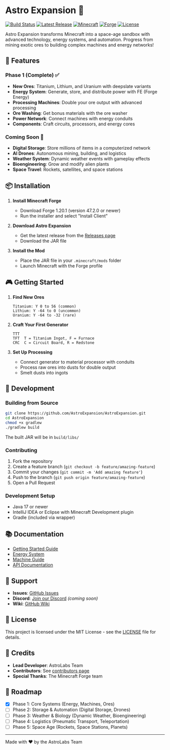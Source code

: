 # Astro Expansion 🚀

[![Build Status](https://github.com/AstroExpansion/AstroExpansion/workflows/Build/badge.svg)](https://github.com/AstroExpansion/AstroExpansion/actions)
[![Latest Release](https://img.shields.io/github/v/release/AstroExpansion/AstroExpansion)](https://github.com/AstroExpansion/AstroExpansion/releases/latest)
[![Minecraft](https://img.shields.io/badge/Minecraft-1.20.1-green.svg)](https://minecraft.net/)
[![Forge](https://img.shields.io/badge/Forge-47.2.0+-orange.svg)](https://files.minecraftforge.net/)
[![License](https://img.shields.io/badge/License-MIT-blue.svg)](LICENSE)

Astro Expansion transforms Minecraft into a space-age sandbox with advanced technology, energy systems, and automation. Progress from mining exotic ores to building complex machines and energy networks!

## 🌟 Features

### Phase 1 (Complete) ✅
- **New Ores**: Titanium, Lithium, and Uranium with deepslate variants
- **Energy System**: Generate, store, and distribute power with FE (Forge Energy)
- **Processing Machines**: Double your ore output with advanced processing
- **Ore Washing**: Get bonus materials with the ore washer
- **Power Network**: Connect machines with energy conduits
- **Components**: Craft circuits, processors, and energy cores

### Coming Soon 🚧
- **Digital Storage**: Store millions of items in a computerized network
- **AI Drones**: Autonomous mining, building, and logistics
- **Weather System**: Dynamic weather events with gameplay effects
- **Bioengineering**: Grow and modify alien plants
- **Space Travel**: Rockets, satellites, and space stations

## 📦 Installation

1. **Install Minecraft Forge**
   - Download Forge 1.20.1 (version 47.2.0 or newer)
   - Run the installer and select "Install Client"

2. **Download Astro Expansion**
   - Get the latest release from the [Releases page](https://github.com/AstroExpansion/AstroExpansion/releases)
   - Download the JAR file

3. **Install the Mod**
   - Place the JAR file in your `.minecraft/mods` folder
   - Launch Minecraft with the Forge profile

## 🎮 Getting Started

1. **Find New Ores**
   ```
   Titanium: Y 0 to 56 (common)
   Lithium: Y -64 to 0 (uncommon)
   Uranium: Y -64 to -32 (rare)
   ```

2. **Craft Your First Generator**
   ```
   TTT
   TFT  T = Titanium Ingot, F = Furnace
   CRC  C = Circuit Board, R = Redstone
   ```

3. **Set Up Processing**
   - Connect generator to material processor with conduits
   - Process raw ores into dusts for double output
   - Smelt dusts into ingots

## 🔧 Development

### Building from Source

```bash
git clone https://github.com/AstroExpansion/AstroExpansion.git
cd AstroExpansion
chmod +x gradlew
./gradlew build
```

The built JAR will be in `build/libs/`

### Contributing

1. Fork the repository
2. Create a feature branch (`git checkout -b feature/amazing-feature`)
3. Commit your changes (`git commit -m 'Add amazing feature'`)
4. Push to the branch (`git push origin feature/amazing-feature`)
5. Open a Pull Request

### Development Setup

- Java 17 or newer
- IntelliJ IDEA or Eclipse with Minecraft Development plugin
- Gradle (included via wrapper)

## 📚 Documentation

- [Getting Started Guide](docs/getting-started.md)
- [Energy System](docs/energy-system.md)
- [Machine Guide](docs/machines.md)
- [API Documentation](docs/api.md)

## 🤝 Support

- **Issues**: [GitHub Issues](https://github.com/AstroExpansion/AstroExpansion/issues)
- **Discord**: [Join our Discord](https://discord.gg/astroexpansion) *(coming soon)*
- **Wiki**: [GitHub Wiki](https://github.com/AstroExpansion/AstroExpansion/wiki)

## 📄 License

This project is licensed under the MIT License - see the [LICENSE](LICENSE) file for details.

## 👥 Credits

- **Lead Developer**: AstroLabs Team
- **Contributors**: See [contributors page](https://github.com/AstroExpansion/AstroExpansion/contributors)
- **Special Thanks**: The Minecraft Forge team

## 🎯 Roadmap

- [x] Phase 1: Core Systems (Energy, Machines, Ores)
- [ ] Phase 2: Storage & Automation (Digital Storage, Drones)
- [ ] Phase 3: Weather & Biology (Dynamic Weather, Bioengineering)
- [ ] Phase 4: Logistics (Pneumatic Transport, Teleportation)
- [ ] Phase 5: Space Age (Rockets, Space Stations, Planets)

---

Made with ❤️ by the AstroLabs Team